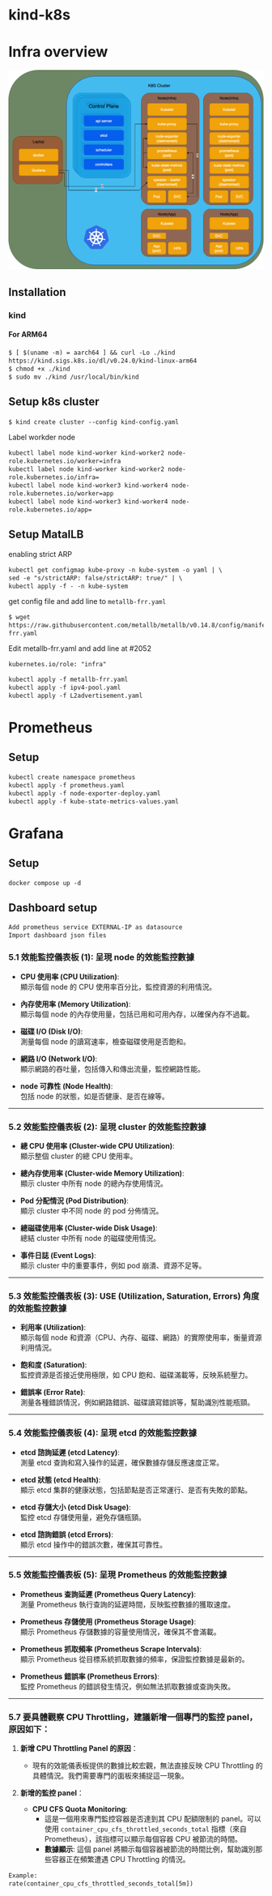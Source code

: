 # kind-k8s


# Infra overview
![kind-infra](kind-infra.png "kind-infra")

## Installation
### kind
#### For ARM64
```
$ [ $(uname -m) = aarch64 ] && curl -Lo ./kind https://kind.sigs.k8s.io/dl/v0.24.0/kind-linux-arm64
$ chmod +x ./kind
$ sudo mv ./kind /usr/local/bin/kind
```
## Setup k8s cluster
`$ kind create cluster --config kind-config.yaml`

Label workder node
```
kubectl label node kind-worker kind-worker2 node-role.kubernetes.io/worker=infra
kubectl label node kind-worker kind-worker2 node-role.kubernetes.io/infra=
kubectl label node kind-worker3 kind-worker4 node-role.kubernetes.io/worker=app
kubectl label node kind-worker3 kind-worker4 node-role.kubernetes.io/app=
```
## Setup MatalLB
enabling strict ARP
```
kubectl get configmap kube-proxy -n kube-system -o yaml | \
sed -e "s/strictARP: false/strictARP: true/" | \
kubectl apply -f - -n kube-system
```


get config file and add line to `metallb-frr.yaml`
``` 
$ wget https://raw.githubusercontent.com/metallb/metallb/v0.14.8/config/manifests/metallb-frr.yaml
```

Edit metallb-frr.yaml and add line at #2052
``` 
kubernetes.io/role: "infra"
```

```
kubectl apply -f metallb-frr.yaml
kubectl apply -f ipv4-pool.yaml
kubectl apply -f L2advertisement.yaml 
```



# Prometheus

## Setup
```
kubectl create namespace prometheus
kubectl apply -f prometheus.yaml
kubectl apply -f node-exporter-deploy.yaml
kubectl apply -f kube-state-metrics-values.yaml
```


# Grafana

## Setup
```
docker compose up -d
```

## Dashboard setup
```
Add prometheus service EXTERNAL-IP as datasource
Import dashboard json files
```

### 5.1 效能監控儀表板 (1): 呈現 node 的效能監控數據

- **CPU 使用率 (CPU Utilization)**:  
  顯示每個 node 的 CPU 使用率百分比，監控資源的利用情況。

- **內存使用率 (Memory Utilization)**:  
  顯示每個 node 的內存使用量，包括已用和可用內存，以確保內存不過載。

- **磁碟 I/O (Disk I/O)**:  
  測量每個 node 的讀寫速率，檢查磁碟使用是否飽和。

- **網路 I/O (Network I/O)**:  
  顯示網路的吞吐量，包括傳入和傳出流量，監控網路性能。

- **node 可靠性 (Node Health)**:  
  包括 node 的狀態，如是否健康、是否在線等。

---

### 5.2 效能監控儀表板 (2): 呈現 cluster 的效能監控數據

- **總 CPU 使用率 (Cluster-wide CPU Utilization)**:  
  顯示整個 cluster 的總 CPU 使用率。

- **總內存使用率 (Cluster-wide Memory Utilization)**:  
  顯示 cluster 中所有 node 的總內存使用情況。

- **Pod 分配情況 (Pod Distribution)**:  
  顯示 cluster 中不同 node 的 pod 分佈情況。

- **總磁碟使用率 (Cluster-wide Disk Usage)**:  
  總結 cluster 中所有 node 的磁碟使用情況。

- **事件日誌 (Event Logs)**:  
  顯示 cluster 中的重要事件，例如 pod 崩潰、資源不足等。

---

### 5.3 效能監控儀表板 (3): USE (Utilization, Saturation, Errors) 角度的效能監控數據

- **利用率 (Utilization)**:  
  顯示每個 node 和資源（CPU、內存、磁碟、網路）的實際使用率，衡量資源利用情況。

- **飽和度 (Saturation)**:  
  監控資源是否接近使用極限，如 CPU 飽和、磁碟滿載等，反映系統壓力。

- **錯誤率 (Error Rate)**:  
  測量各種錯誤情況，例如網路錯誤、磁碟讀寫錯誤等，幫助識別性能瓶頸。

---

### 5.4 效能監控儀表板 (4): 呈現 etcd 的效能監控數據

- **etcd 諮詢延遲 (etcd Latency)**:  
  測量 etcd 查詢和寫入操作的延遲，確保數據存儲反應速度正常。

- **etcd 狀態 (etcd Health)**:  
  顯示 etcd 集群的健康狀態，包括節點是否正常運行、是否有失敗的節點。

- **etcd 存儲大小 (etcd Disk Usage)**:  
  監控 etcd 存儲使用量，避免存儲瓶頸。

- **etcd 諮詢錯誤 (etcd Errors)**:  
  顯示 etcd 操作中的錯誤次數，確保其可靠性。

---

### 5.5 效能監控儀表板 (5): 呈現 Prometheus 的效能監控數據

- **Prometheus 查詢延遲 (Prometheus Query Latency)**:  
  測量 Prometheus 執行查詢的延遲時間，反映監控數據的獲取速度。

- **Prometheus 存儲使用 (Prometheus Storage Usage)**:  
  顯示 Prometheus 存儲數據的容量使用情況，確保其不會滿載。

- **Prometheus 抓取頻率 (Prometheus Scrape Intervals)**:  
  顯示 Prometheus 從目標系統抓取數據的頻率，保證監控數據是最新的。

- **Prometheus 錯誤率 (Prometheus Errors)**:  
  監控 Prometheus 的錯誤發生情況，例如無法抓取數據或查詢失敗。

---

### 5.7 要具體觀察 CPU Throttling，建議新增一個專門的監控 panel，原因如下：

1. **新增 CPU Throttling Panel 的原因**：
   - 現有的效能儀表板提供的數據比較宏觀，無法直接反映 CPU Throttling 的具體情況。我們需要專門的面板來捕捉這一現象。

2. **新增的監控 panel**：
   - **CPU CFS Quota Monitoring**:
     - 這是一個用來專門監控容器是否達到其 CPU 配額限制的 panel。可以使用 `container_cpu_cfs_throttled_seconds_total` 指標（來自 Prometheus），該指標可以顯示每個容器 CPU 被節流的時間。
     - **數據顯示**: 這個 panel 將顯示每個容器被節流的時間比例，幫助識別那些容器正在頻繁遭遇 CPU Throttling 的情況。

```
Example:
rate(container_cpu_cfs_throttled_seconds_total[5m])
```